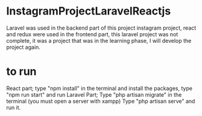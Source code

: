 # InstagramProjectLaravelReactjs
 
Laravel was used in the backend part of this project instagram project, react and redux were used in the frontend part, this laravel project was not complete, it was a project that was in the learning phase, I will develop the project again.

# to run
React part; type "npm install" in the terminal and install the packages, type "npm run start" and run Laravel Part; Type "php artisan migrate" in the terminal (you must open a server with xampp) Type "php artisan serve" and run it.
